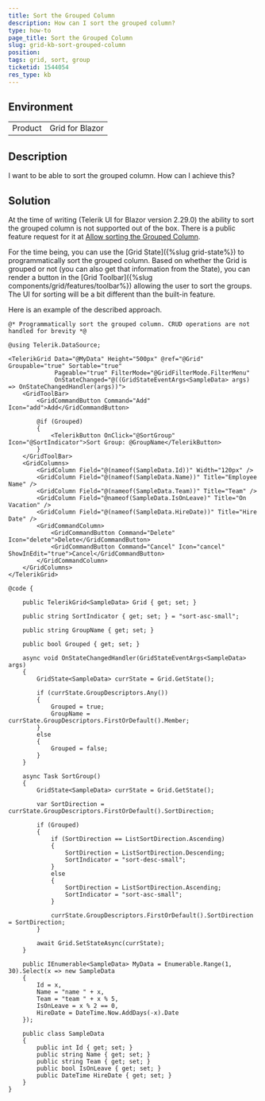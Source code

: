 ```yaml
---
title: Sort the Grouped Column
description: How can I sort the grouped column?
type: how-to
page_title: Sort the Grouped Column
slug: grid-kb-sort-grouped-column
position: 
tags: grid, sort, group
ticketid: 1544054
res_type: kb
---
```


## Environment
<table>
	<tbody>
		<tr>
			<td>Product</td>
			<td>Grid for Blazor</td>
		</tr>
	</tbody>
</table>


## Description
I want to be able to sort the grouped column. How can I achieve this?


## Solution

At the time of writing (Telerik UI for Blazor version 2.29.0) the ability to sort the grouped column is not supported out of the box. There is a public feature request for it at [Allow sorting the Grouped Column](https://feedback.telerik.com/blazor/1544196-allow-sorting-the-grouped-column).

For the time being, you can use the [Grid State]({%slug grid-state%}) to programmatically sort the grouped column. Based on whether the Grid is grouped or not (you can also get that information from the State), you can render a button in the [Grid Toolbar]({%slug components/grid/features/toolbar%}) allowing the user to sort the groups. The UI for sorting will be a bit different than the built-in feature.

Here is an example of the described approach.

````CSHTML
@* Programmatically sort the grouped column. CRUD operations are not handled for brevity *@

@using Telerik.DataSource;

<TelerikGrid Data="@MyData" Height="500px" @ref="@Grid" Groupable="true" Sortable="true"
             Pageable="true" FilterMode="@GridFilterMode.FilterMenu"
             OnStateChanged="@((GridStateEventArgs<SampleData> args) => OnStateChangedHandler(args))">
    <GridToolBar>
        <GridCommandButton Command="Add" Icon="add">Add</GridCommandButton>

        @if (Grouped)
        {
            <TelerikButton OnClick="@SortGroup" Icon="@SortIndicator">Sort Group: @GroupName</TelerikButton>
        }
    </GridToolBar>
    <GridColumns>
        <GridColumn Field="@(nameof(SampleData.Id))" Width="120px" />
        <GridColumn Field="@(nameof(SampleData.Name))" Title="Employee Name" />
        <GridColumn Field="@(nameof(SampleData.Team))" Title="Team" />
        <GridColumn Field="@nameof(SampleData.IsOnLeave)" Title="On Vacation" />
        <GridColumn Field="@(nameof(SampleData.HireDate))" Title="Hire Date" />
        <GridCommandColumn>
            <GridCommandButton Command="Delete" Icon="delete">Delete</GridCommandButton>
            <GridCommandButton Command="Cancel" Icon="cancel" ShowInEdit="true">Cancel</GridCommandButton>
        </GridCommandColumn>
    </GridColumns>
</TelerikGrid>

@code {

    public TelerikGrid<SampleData> Grid { get; set; }

    public string SortIndicator { get; set; } = "sort-asc-small";

    public string GroupName { get; set; }

    public bool Grouped { get; set; }

    async void OnStateChangedHandler(GridStateEventArgs<SampleData> args)
    {
        GridState<SampleData> currState = Grid.GetState();

        if (currState.GroupDescriptors.Any())
        {
            Grouped = true;
            GroupName = currState.GroupDescriptors.FirstOrDefault().Member;
        }
        else
        {
            Grouped = false;
        }
    }

    async Task SortGroup()
    {
        GridState<SampleData> currState = Grid.GetState();

        var SortDirection = currState.GroupDescriptors.FirstOrDefault().SortDirection;

        if (Grouped)
        {
            if (SortDirection == ListSortDirection.Ascending)
            {
                SortDirection = ListSortDirection.Descending;
                SortIndicator = "sort-desc-small";
            }
            else
            {
                SortDirection = ListSortDirection.Ascending;
                SortIndicator = "sort-asc-small";
            }

            currState.GroupDescriptors.FirstOrDefault().SortDirection = SortDirection;
        }

        await Grid.SetStateAsync(currState);
    }

    public IEnumerable<SampleData> MyData = Enumerable.Range(1, 30).Select(x => new SampleData
    {
        Id = x,
        Name = "name " + x,
        Team = "team " + x % 5,
        IsOnLeave = x % 2 == 0,
        HireDate = DateTime.Now.AddDays(-x).Date
    });

    public class SampleData
    {
        public int Id { get; set; }
        public string Name { get; set; }
        public string Team { get; set; }
        public bool IsOnLeave { get; set; }
        public DateTime HireDate { get; set; }
    }
}
````